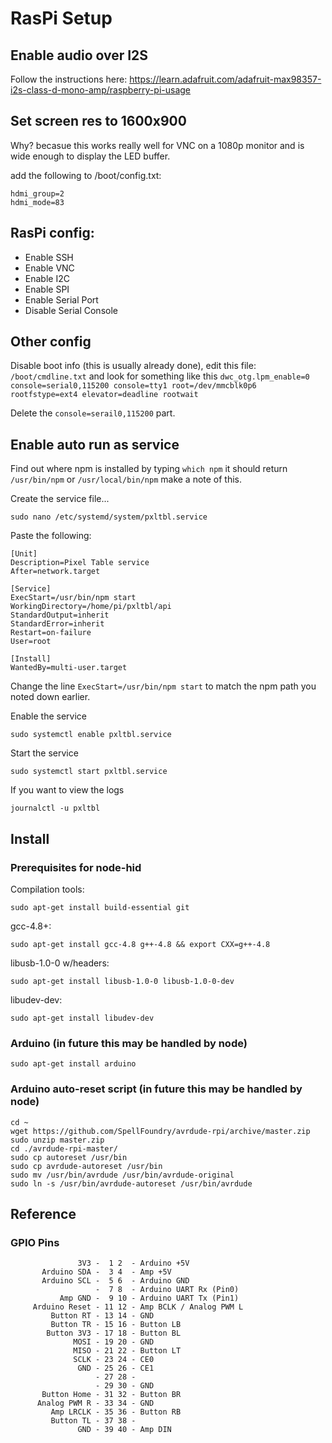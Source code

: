# RasPi Setup
## Enable audio over I2S

Follow the instructions here: https://learn.adafruit.com/adafruit-max98357-i2s-class-d-mono-amp/raspberry-pi-usage


## Set screen res to 1600x900
Why? becasue this works really well for VNC on a 1080p monitor and is wide enough to display the LED buffer.

add the following to /boot/config.txt: 

    hdmi_group=2
    hdmi_mode=83



## RasPi config:

* Enable SSH
* Enable VNC
* Enable I2C
* Enable SPI
* Enable Serial Port
* Disable Serial Console

## Other config

Disable boot info (this is usually already done), edit this file: `/boot/cmdline.txt` and look for something like this
    `dwc_otg.lpm_enable=0 console=serial0,115200 console=tty1 root=/dev/mmcblk0p6 rootfstype=ext4 elevator=deadline rootwait`

Delete the `console=serail0,115200` part.

## Enable auto run as service

Find out where npm is installed by typing `which npm` it should return `/usr/bin/npm` or `/usr/local/bin/npm` make a note of this.

Create the service file...

    sudo nano /etc/systemd/system/pxltbl.service

Paste the following:

    [Unit]
    Description=Pixel Table service
    After=network.target

    [Service]
    ExecStart=/usr/bin/npm start
    WorkingDirectory=/home/pi/pxltbl/api
    StandardOutput=inherit
    StandardError=inherit
    Restart=on-failure
    User=root

    [Install]
    WantedBy=multi-user.target

Change the line `ExecStart=/usr/bin/npm start` to match the npm path you noted down earlier.

Enable the service

    sudo systemctl enable pxltbl.service
   
Start the service

    sudo systemctl start pxltbl.service
    
If you want to view the logs

    journalctl -u pxltbl

## Install

### Prerequisites for node-hid

Compilation tools: 

    sudo apt-get install build-essential git

gcc-4.8+: 

    sudo apt-get install gcc-4.8 g++-4.8 && export CXX=g++-4.8

libusb-1.0-0 w/headers:

    sudo apt-get install libusb-1.0-0 libusb-1.0-0-dev

libudev-dev: 

    sudo apt-get install libudev-dev

### Arduino (in future this may be handled by node)

    sudo apt-get install arduino

### Arduino auto-reset script (in future this may be handled by node)

    cd ~
    wget https://github.com/SpellFoundry/avrdude-rpi/archive/master.zip
    sudo unzip master.zip
    cd ./avrdude-rpi-master/
    sudo cp autoreset /usr/bin
    sudo cp avrdude-autoreset /usr/bin
    sudo mv /usr/bin/avrdude /usr/bin/avrdude-original
    sudo ln -s /usr/bin/avrdude-autoreset /usr/bin/avrdude


 
## Reference

### GPIO Pins

                   3V3 -  1 2  - Arduino +5V
           Arduino SDA -  3 4  - Amp +5V
           Arduino SCL -  5 6  - Arduino GND
                       -  7 8  - Arduino UART Rx (Pin0)
               Amp GND -  9 10 - Arduino UART Tx (Pin1)
         Arduino Reset - 11 12 - Amp BCLK / Analog PWM L
             Button RT - 13 14 - GND
             Button TR - 15 16 - Button LB
            Button 3V3 - 17 18 - Button BL
                  MOSI - 19 20 - GND
                  MISO - 21 22 - Button LT
                  SCLK - 23 24 - CE0
                   GND - 25 26 - CE1
                       - 27 28 -
                       - 29 30 - GND
           Button Home - 31 32 - Button BR
          Analog PWM R - 33 34 - GND
             Amp LRCLK - 35 36 - Button RB
             Button TL - 37 38 - 
                   GND - 39 40 - Amp DIN
        